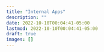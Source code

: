 ```yaml
---
title: "Internal Apps"
description: ""
date: 2022-10-10T00:04:41-05:00
lastmod: 2022-10-10T00:04:41-05:00
draft: true
images: []
---
```


